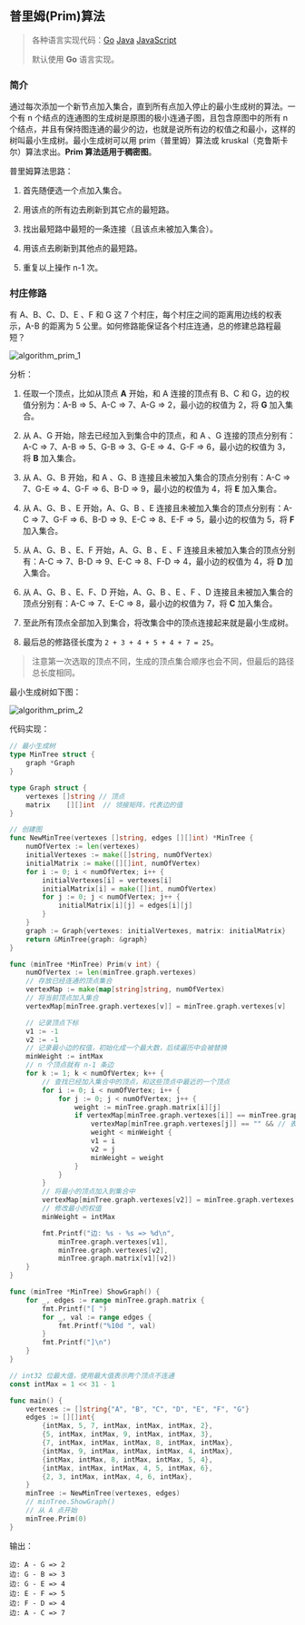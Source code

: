 ## 普里姆(Prim)算法

>各种语言实现代码：[Go](./golang/algorithm/prim)   [Java](./java/algorithm/src/com/mcx/prim)   [JavaScript](./javascript/algorithm/prim)
>
>默认使用 **Go** 语言实现。

### 简介

通过每次添加一个新节点加入集合，直到所有点加入停止的最小生成树的算法。一个有 n 个结点的连通图的生成树是原图的极小连通子图，且包含原图中的所有 n 个结点，并且有保持图连通的最少的边，也就是说所有边的权值之和最小，这样的树叫最小生成树。最小生成树可以用 prim（普里姆）算法或 kruskal（克鲁斯卡尔）算法求出。**Prim 算法适用于稠密图**。

普里姆算法思路：

1. 首先随便选一个点加入集合。

2. 用该点的所有边去刷新到其它点的最短路。

3. 找出最短路中最短的一条连接（且该点未被加入集合）。

4. 用该点去刷新到其他点的最短路。
5. 重复以上操作 n-1 次。

### 村庄修路

有 A、B、C、D、E 、F 和 G 这 7 个村庄，每个村庄之间的距离用边线的权表示，A-B 的距离为 5 公里。如何修路能保证各个村庄连通，总的修建总路程最短？

![algorithm_prim_1](https://code-mcx.github.io/static-resource/datastructure-algorithm/images/algorithm_prim_1.png)

分析：

1. 任取一个顶点，比如从顶点 **A** 开始，和 A 连接的顶点有 B、C 和 G，边的权值分别为：A-B => 5、A-C => 7、A-G => 2，最小边的权值为 2，将 **G** 加入集合。

2. 从 A、G 开始，除去已经加入到集合中的顶点，和 A 、G 连接的顶点分别有： A-C => 7、A-B => 5、G-B => 3、G-E => 4、G-F => 6，最小边的权值为 3，将 **B** 加入集合。

3. 从 A、G、B 开始，和 A 、G、B 连接且未被加入集合的顶点分别有：A-C => 7、G-E => 4、G-F => 6、B-D => 9，最小边的权值为 4，将 **E** 加入集合。

4. 从 A、G、B 、E 开始，A、G、B 、E 连接且未被加入集合的顶点分别有：A-C => 7、G-F => 6、B-D => 9、E-C => 8、E-F => 5，最小边的权值为 5，将 **F** 加入集合。

5. 从 A、G、B 、E、F 开始，A、G、B 、E 、F 连接且未被加入集合的顶点分别有：A-C => 7、B-D => 9、E-C => 8、F-D => 4，最小边的权值为 4，将 **D** 加入集合。

6. 从 A、G、B 、E、F、D 开始，A、G、B 、E 、F 、D 连接且未被加入集合的顶点分别有：A-C => 7、E-C => 8，最小边的权值为 7，将 **C** 加入集合。

7. 至此所有顶点全部加入到集合，将改集合中的顶点连接起来就是最小生成树。

8. 最后总的修路径长度为 `2 + 3 + 4 + 5 + 4 + 7 = 25`。

> 注意第一次选取的顶点不同，生成的顶点集合顺序也会不同，但最后的路径总长度相同。

最小生成树如下图：

![algorithm_prim_2](https://code-mcx.github.io/static-resource/datastructure-algorithm/images/algorithm_prim_2.png)

代码实现：

```go
// 最小生成树
type MinTree struct {
    graph *Graph
}

type Graph struct {
    vertexes []string // 顶点
    matrix    [][]int  // 领接矩阵，代表边的值
}

// 创建图
func NewMinTree(vertexes []string, edges [][]int) *MinTree {
    numOfVertex := len(vertexes)
    initialVertexes := make([]string, numOfVertex)
    initialMatrix := make([][]int, numOfVertex)
    for i := 0; i < numOfVertex; i++ {
        initialVertexes[i] = vertexes[i]
        initialMatrix[i] = make([]int, numOfVertex)
        for j := 0; j < numOfVertex; j++ {
            initialMatrix[i][j] = edges[i][j]
        }
    }
    graph := Graph{vertexes: initialVertexes, matrix: initialMatrix}
    return &MinTree{graph: &graph}
}

func (minTree *MinTree) Prim(v int) {
    numOfVertex := len(minTree.graph.vertexes)
    // 存放已经连通的顶点集合
    vertexMap := make(map[string]string, numOfVertex)
    // 将当前顶点加入集合
    vertexMap[minTree.graph.vertexes[v]] = minTree.graph.vertexes[v]

    // 记录顶点下标
    v1 := -1
    v2 := -1
    // 记录最小边的权值，初始化成一个最大数，后续遍历中会被替换
    minWeight := intMax
    // n 个顶点就有 n-1 条边
    for k := 1; k < numOfVertex; k++ {
        // 查找已经加入集合中的顶点，和这些顶点中最近的一个顶点
        for i := 0; i < numOfVertex; i++ {
            for j := 0; j < numOfVertex; j++ {
                weight := minTree.graph.matrix[i][j]
                if vertexMap[minTree.graph.vertexes[i]] == minTree.graph.vertexes[i] && // 表示已经加入集合的顶点
                    vertexMap[minTree.graph.vertexes[j]] == "" && // 表示未被加入集合的顶点
                    weight < minWeight {
                    v1 = i
                    v2 = j
                    minWeight = weight
                }
            }
        }
        // 将最小的顶点加入到集合中
        vertexMap[minTree.graph.vertexes[v2]] = minTree.graph.vertexes[v2]
        // 修改最小的权值
        minWeight = intMax

        fmt.Printf("边: %s - %s => %d\n",
            minTree.graph.vertexes[v1],
            minTree.graph.vertexes[v2],
            minTree.graph.matrix[v1][v2])
    }
}

func (minTree *MinTree) ShowGraph() {
    for _, edges := range minTree.graph.matrix {
        fmt.Printf("[ ")
        for _, val := range edges {
            fmt.Printf("%10d ", val)
        }
        fmt.Printf("]\n")
    }
}

// int32 位最大值，使用最大值表示两个顶点不连通
const intMax = 1 << 31 - 1

func main() {
    vertexes := []string{"A", "B", "C", "D", "E", "F", "G"}
    edges := [][]int{
        {intMax, 5, 7, intMax, intMax, intMax, 2},
        {5, intMax, intMax, 9, intMax, intMax, 3},
        {7, intMax, intMax, intMax, 8, intMax, intMax},
        {intMax, 9, intMax, intMax, intMax, 4, intMax},
        {intMax, intMax, 8, intMax, intMax, 5, 4},
        {intMax, intMax, intMax, 4, 5, intMax, 6},
        {2, 3, intMax, intMax, 4, 6, intMax},
    }
    minTree := NewMinTree(vertexes, edges)
    // minTree.ShowGraph()
    // 从 A 点开始
    minTree.Prim(0)
}
```

输出：

```
边: A - G => 2
边: G - B => 3
边: G - E => 4
边: E - F => 5
边: F - D => 4
边: A - C => 7
```
